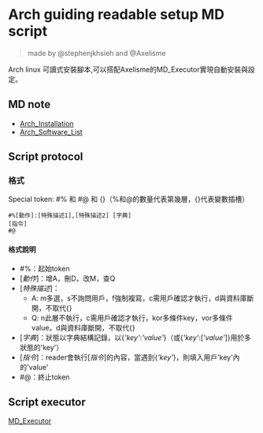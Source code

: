 # Arch guiding readable setup MD script
> made by @stephenjkhsieh and @Axelisme

Arch linux 可讀式安裝腳本,可以搭配Axelisme的MD_Executor實現自動安裝與設定。
## MD note
- [Arch_Installation](https://hackmd.io/WA1Lslm3RnG1TC6sQoa7mQ?view)
- [Arch_Software_List](https://hackmd.io/49WeRWbhRd6ztbm49U3zwQ?view)
## Script protocol
### 格式
Special token: #% 和 #@ 和 {}（%和@的數量代表第幾層，{}代表變數插槽）
```
#%[動作]:[特殊描述1],[特殊描述2] [字典]
[指令]
#@
```
#### 格式說明
- #%：起始token
- [_動作_]：增A，刪D，改M，查Q
- [_特殊描述_]：
  - A: m多選，s不詢問用戶，f強制複寫，c需用戶確認才執行，d與資料庫斷開，不取代{}
  - Q: n此層不執行，c需用戶確認才執行，kor多條件key，vor多條件value，d與資料庫斷開，不取代{}
- [_字典_]：狀態以字典結構記錄，以{_'key'_:_'value'_}（或{_'key'_:[_'value'_]}用於多狀態的'key'）
- [_指令_]：reader會執行[_指令_]的內容，當遇到{_'key'_}，則填入用戶'key'內的'value'
- #@：終止token

## Script executor
[MD_Executor](https://github.com/Axelisme/MD_Executor.git)
